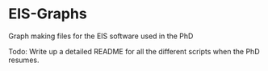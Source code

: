 # EIS-Graphs
Graph making files for the EIS software used in the PhD

Todo: Write up a detailed README for all the different scripts when the PhD resumes.
